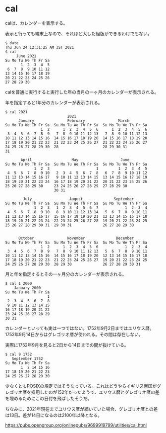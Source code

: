 # cal

calは、カレンダーを表示する。

表示と行っても端末上なので、それほど大した組版ができるわけでもない。

~~~
$ date
Thu Jun 24 12:31:25 AM JST 2021
$ cal
     June 2021        
Su Mo Tu We Th Fr Sa  
       1  2  3  4  5  
 6  7  8  9 10 11 12  
13 14 15 16 17 18 19  
20 21 22 23 24 25 26  
27 28 29 30           
~~~

calを普通に実行すると実行した年の当月の一ヶ月のカレンダーが表示される。

年を指定すると1年分のカレンダーが表示される。

~~~
$ cal 2021
                            2021
      January               February               March          
Su Mo Tu We Th Fr Sa  Su Mo Tu We Th Fr Sa  Su Mo Tu We Th Fr Sa  
                1  2      1  2  3  4  5  6      1  2  3  4  5  6  
 3  4  5  6  7  8  9   7  8  9 10 11 12 13   7  8  9 10 11 12 13  
10 11 12 13 14 15 16  14 15 16 17 18 19 20  14 15 16 17 18 19 20  
17 18 19 20 21 22 23  21 22 23 24 25 26 27  21 22 23 24 25 26 27  
24 25 26 27 28 29 30  28                    28 29 30 31           
31                                                                

       April                  May                   June          
Su Mo Tu We Th Fr Sa  Su Mo Tu We Th Fr Sa  Su Mo Tu We Th Fr Sa  
             1  2  3                     1         1  2  3  4  5  
 4  5  6  7  8  9 10   2  3  4  5  6  7  8   6  7  8  9 10 11 12  
11 12 13 14 15 16 17   9 10 11 12 13 14 15  13 14 15 16 17 18 19  
18 19 20 21 22 23 24  16 17 18 19 20 21 22  20 21 22 23 24 25 26  
25 26 27 28 29 30     23 24 25 26 27 28 29  27 28 29 30           
                      30 31                                       

        July                 August              September        
Su Mo Tu We Th Fr Sa  Su Mo Tu We Th Fr Sa  Su Mo Tu We Th Fr Sa  
             1  2  3   1  2  3  4  5  6  7            1  2  3  4  
 4  5  6  7  8  9 10   8  9 10 11 12 13 14   5  6  7  8  9 10 11  
11 12 13 14 15 16 17  15 16 17 18 19 20 21  12 13 14 15 16 17 18  
18 19 20 21 22 23 24  22 23 24 25 26 27 28  19 20 21 22 23 24 25  
25 26 27 28 29 30 31  29 30 31              26 27 28 29 30        
                                                                  

      October               November              December        
Su Mo Tu We Th Fr Sa  Su Mo Tu We Th Fr Sa  Su Mo Tu We Th Fr Sa  
                1  2      1  2  3  4  5  6            1  2  3  4  
 3  4  5  6  7  8  9   7  8  9 10 11 12 13   5  6  7  8  9 10 11  
10 11 12 13 14 15 16  14 15 16 17 18 19 20  12 13 14 15 16 17 18  
17 18 19 20 21 22 23  21 22 23 24 25 26 27  19 20 21 22 23 24 25  
24 25 26 27 28 29 30  28 29 30              26 27 28 29 30 31     
~~~

月と年を指定するとその一ヶ月分のカレンダーが表示される。

~~~
$ cal 1 2000
    January 2000      
Su Mo Tu We Th Fr Sa  
                   1  
 2  3  4  5  6  7  8  
 9 10 11 12 13 14 15  
16 17 18 19 20 21 22  
23 24 25 26 27 28 29  
30 31                 
~~~

カレンダーといっても実は一つではない。1752年9月2日まではユリウス暦。1752年9月14日からはグレゴリオ暦が使われる。その間は存在しない。

実際に1752年9月を見ると2日から14日までの間が抜けている。

~~~
$ cal 9 1752
   September 1752     
Su Mo Tu We Th Fr Sa  
       1  2 14 15 16  
17 18 19 20 21 22 23  
24 25 26 27 28 29 30  
~~~

少なくともPOSIXの規定ではそうなっている。これはどうやらイギリス帝国がグレゴリオ暦を採用したのが152年だったようで、ユリウス暦とグレゴリオ暦の差を埋めるためにこの日付を飛ばしたそうだ。

ちなみに、2021年現在までユリウス暦が続いていた場合、グレゴリオ暦との差は13日。差が14日になるのは2100年以降となる。

<https://pubs.opengroup.org/onlinepubs/9699919799/utilities/cal.html>
